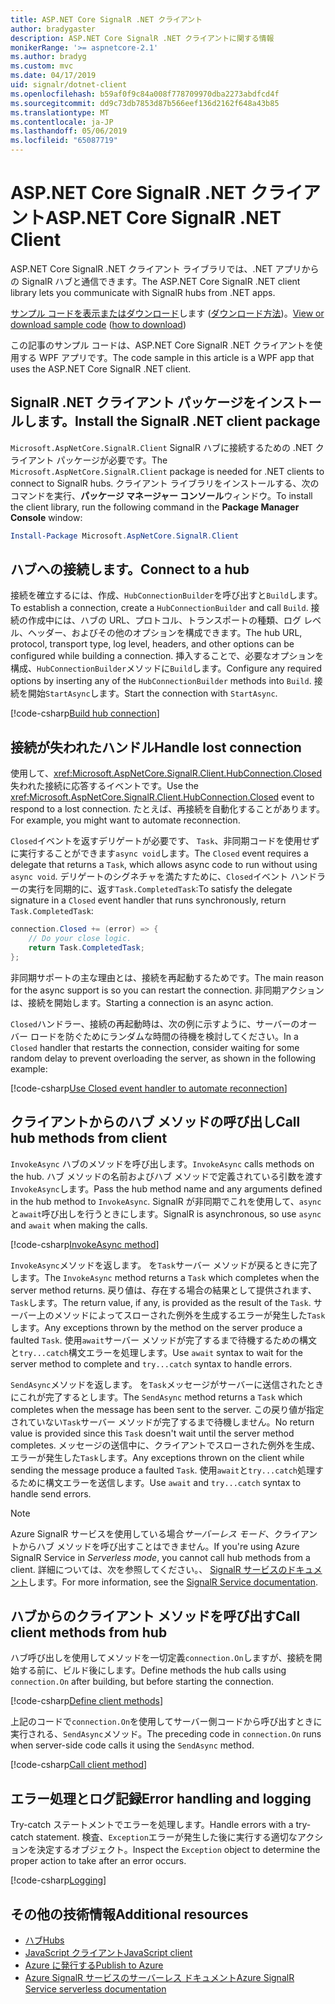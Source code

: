 ```yaml
---
title: ASP.NET Core SignalR .NET クライアント
author: bradygaster
description: ASP.NET Core SignalR .NET クライアントに関する情報
monikerRange: '>= aspnetcore-2.1'
ms.author: bradyg
ms.custom: mvc
ms.date: 04/17/2019
uid: signalr/dotnet-client
ms.openlocfilehash: b59af0f9c84a008f778709970dba2273abdfcd4f
ms.sourcegitcommit: dd9c73db7853d87b566eef136d2162f648a43b85
ms.translationtype: MT
ms.contentlocale: ja-JP
ms.lasthandoff: 05/06/2019
ms.locfileid: "65087719"
---
```

# <a name="aspnet-core-signalr-net-client"></a><span data-ttu-id="98bef-103">ASP.NET Core SignalR .NET クライアント</span><span class="sxs-lookup"><span data-stu-id="98bef-103">ASP.NET Core SignalR .NET Client</span></span>

<span data-ttu-id="98bef-104">ASP.NET Core SignalR .NET クライアント ライブラリでは、.NET アプリからの SignalR ハブと通信できます。</span><span class="sxs-lookup"><span data-stu-id="98bef-104">The ASP.NET Core SignalR .NET client library lets you communicate with SignalR hubs from .NET apps.</span></span>

<span data-ttu-id="98bef-105">[サンプル コードを表示またはダウンロード](https://github.com/aspnet/AspNetCore.Docs/tree/master/aspnetcore/signalr/dotnet-client/sample)します ([ダウンロード方法](xref:index#how-to-download-a-sample))。</span><span class="sxs-lookup"><span data-stu-id="98bef-105">[View or download sample code](https://github.com/aspnet/AspNetCore.Docs/tree/master/aspnetcore/signalr/dotnet-client/sample) ([how to download](xref:index#how-to-download-a-sample))</span></span>

<span data-ttu-id="98bef-106">この記事のサンプル コードは、ASP.NET Core SignalR .NET クライアントを使用する WPF アプリです。</span><span class="sxs-lookup"><span data-stu-id="98bef-106">The code sample in this article is a WPF app that uses the ASP.NET Core SignalR .NET client.</span></span>

## <a name="install-the-signalr-net-client-package"></a><span data-ttu-id="98bef-107">SignalR .NET クライアント パッケージをインストールします。</span><span class="sxs-lookup"><span data-stu-id="98bef-107">Install the SignalR .NET client package</span></span>

<span data-ttu-id="98bef-108">`Microsoft.AspNetCore.SignalR.Client` SignalR ハブに接続するための .NET クライアント パッケージが必要です。</span><span class="sxs-lookup"><span data-stu-id="98bef-108">The `Microsoft.AspNetCore.SignalR.Client` package is needed for .NET clients to connect to SignalR hubs.</span></span> <span data-ttu-id="98bef-109">クライアント ライブラリをインストールする、次のコマンドを実行、**パッケージ マネージャー コンソール**ウィンドウ。</span><span class="sxs-lookup"><span data-stu-id="98bef-109">To install the client library, run the following command in the **Package Manager Console** window:</span></span>

```powershell
Install-Package Microsoft.AspNetCore.SignalR.Client
```

## <a name="connect-to-a-hub"></a><span data-ttu-id="98bef-110">ハブへの接続します。</span><span class="sxs-lookup"><span data-stu-id="98bef-110">Connect to a hub</span></span>

<span data-ttu-id="98bef-111">接続を確立するには、作成、`HubConnectionBuilder`を呼び出すと`Build`します。</span><span class="sxs-lookup"><span data-stu-id="98bef-111">To establish a connection, create a `HubConnectionBuilder` and call `Build`.</span></span> <span data-ttu-id="98bef-112">接続の作成中には、ハブの URL、プロトコル、トランスポートの種類、ログ レベル、ヘッダー、およびその他のオプションを構成できます。</span><span class="sxs-lookup"><span data-stu-id="98bef-112">The hub URL, protocol, transport type, log level, headers, and other options can be configured while building a connection.</span></span> <span data-ttu-id="98bef-113">挿入することで、必要なオプションを構成、`HubConnectionBuilder`メソッドに`Build`します。</span><span class="sxs-lookup"><span data-stu-id="98bef-113">Configure any required options by inserting any of the `HubConnectionBuilder` methods into `Build`.</span></span> <span data-ttu-id="98bef-114">接続を開始`StartAsync`します。</span><span class="sxs-lookup"><span data-stu-id="98bef-114">Start the connection with `StartAsync`.</span></span>

[!code-csharp[Build hub connection](dotnet-client/sample/signalrchatclient/MainWindow.xaml.cs?name=snippet_MainWindowClass&highlight=15-17,39)]

## <a name="handle-lost-connection"></a><span data-ttu-id="98bef-115">接続が失われたハンドル</span><span class="sxs-lookup"><span data-stu-id="98bef-115">Handle lost connection</span></span>

<span data-ttu-id="98bef-116">使用して、<xref:Microsoft.AspNetCore.SignalR.Client.HubConnection.Closed>失われた接続に応答するイベントです。</span><span class="sxs-lookup"><span data-stu-id="98bef-116">Use the <xref:Microsoft.AspNetCore.SignalR.Client.HubConnection.Closed> event to respond to a lost connection.</span></span> <span data-ttu-id="98bef-117">たとえば、再接続を自動化することがあります。</span><span class="sxs-lookup"><span data-stu-id="98bef-117">For example, you might want to automate reconnection.</span></span>

<span data-ttu-id="98bef-118">`Closed`イベントを返すデリゲートが必要です、 `Task`、非同期コードを使用せずに実行することができます`async void`します。</span><span class="sxs-lookup"><span data-stu-id="98bef-118">The `Closed` event requires a delegate that returns a `Task`, which allows async code to run without using `async void`.</span></span> <span data-ttu-id="98bef-119">デリゲートのシグネチャを満たすために、`Closed`イベント ハンドラーの実行を同期的に、返す`Task.CompletedTask`:</span><span class="sxs-lookup"><span data-stu-id="98bef-119">To satisfy the delegate signature in a `Closed` event handler that runs synchronously, return `Task.CompletedTask`:</span></span>

```csharp
connection.Closed += (error) => {
    // Do your close logic.
    return Task.CompletedTask;
};
```

<span data-ttu-id="98bef-120">非同期サポートの主な理由とは、接続を再起動するためです。</span><span class="sxs-lookup"><span data-stu-id="98bef-120">The main reason for the async support is so you can restart the connection.</span></span> <span data-ttu-id="98bef-121">非同期アクションは、接続を開始します。</span><span class="sxs-lookup"><span data-stu-id="98bef-121">Starting a connection is an async action.</span></span>

<span data-ttu-id="98bef-122">`Closed`ハンドラー、接続の再起動時は、次の例に示すように、サーバーのオーバー ロードを防ぐためにランダムな時間の待機を検討してください。</span><span class="sxs-lookup"><span data-stu-id="98bef-122">In a `Closed` handler that restarts the connection, consider waiting for some random delay to prevent overloading the server, as shown in the following example:</span></span>

[!code-csharp[Use Closed event handler to automate reconnection](dotnet-client/sample/signalrchatclient/MainWindow.xaml.cs?name=snippet_ClosedRestart)]

## <a name="call-hub-methods-from-client"></a><span data-ttu-id="98bef-123">クライアントからのハブ メソッドの呼び出し</span><span class="sxs-lookup"><span data-stu-id="98bef-123">Call hub methods from client</span></span>

<span data-ttu-id="98bef-124">`InvokeAsync` ハブのメソッドを呼び出します。</span><span class="sxs-lookup"><span data-stu-id="98bef-124">`InvokeAsync` calls methods on the hub.</span></span> <span data-ttu-id="98bef-125">ハブ メソッドの名前およびハブ メソッドで定義されている引数を渡す`InvokeAsync`します。</span><span class="sxs-lookup"><span data-stu-id="98bef-125">Pass the hub method name and any arguments defined in the hub method to `InvokeAsync`.</span></span> <span data-ttu-id="98bef-126">SignalR が非同期でこれを使用して、`async`と`await`呼び出しを行うときにします。</span><span class="sxs-lookup"><span data-stu-id="98bef-126">SignalR is asynchronous, so use `async` and `await` when making the calls.</span></span>

[!code-csharp[InvokeAsync method](dotnet-client/sample/signalrchatclient/MainWindow.xaml.cs?name=snippet_InvokeAsync)]

<span data-ttu-id="98bef-127">`InvokeAsync`メソッドを返します。 を`Task`サーバー メソッドが戻るときに完了します。</span><span class="sxs-lookup"><span data-stu-id="98bef-127">The `InvokeAsync` method returns a `Task` which completes when the server method returns.</span></span> <span data-ttu-id="98bef-128">戻り値は、存在する場合の結果として提供されます、`Task`します。</span><span class="sxs-lookup"><span data-stu-id="98bef-128">The return value, if any, is provided as the result of the `Task`.</span></span> <span data-ttu-id="98bef-129">サーバー上のメソッドによってスローされた例外を生成するエラーが発生した`Task`します。</span><span class="sxs-lookup"><span data-stu-id="98bef-129">Any exceptions thrown by the method on the server produce a faulted `Task`.</span></span> <span data-ttu-id="98bef-130">使用`await`サーバー メソッドが完了するまで待機するための構文と`try...catch`構文エラーを処理します。</span><span class="sxs-lookup"><span data-stu-id="98bef-130">Use `await` syntax to wait for the server method to complete and `try...catch` syntax to handle errors.</span></span>

<span data-ttu-id="98bef-131">`SendAsync`メソッドを返します。 を`Task`メッセージがサーバーに送信されたときにこれが完了するとします。</span><span class="sxs-lookup"><span data-stu-id="98bef-131">The `SendAsync` method returns a `Task` which completes when the message has been sent to the server.</span></span> <span data-ttu-id="98bef-132">この戻り値が指定されていない`Task`サーバー メソッドが完了するまで待機しません。</span><span class="sxs-lookup"><span data-stu-id="98bef-132">No return value is provided since this `Task` doesn't wait until the server method completes.</span></span> <span data-ttu-id="98bef-133">メッセージの送信中に、クライアントでスローされた例外を生成、エラーが発生した`Task`します。</span><span class="sxs-lookup"><span data-stu-id="98bef-133">Any exceptions thrown on the client while sending the message produce a faulted `Task`.</span></span> <span data-ttu-id="98bef-134">使用`await`と`try...catch`処理するために構文エラーを送信します。</span><span class="sxs-lookup"><span data-stu-id="98bef-134">Use `await` and `try...catch` syntax to handle send errors.</span></span>

> [!NOTE]
> <span data-ttu-id="98bef-135">Azure SignalR サービスを使用している場合*サーバーレス モード*、クライアントからハブ メソッドを呼び出すことはできません。</span><span class="sxs-lookup"><span data-stu-id="98bef-135">If you're using Azure SignalR Service in *Serverless mode*, you cannot call hub methods from a client.</span></span> <span data-ttu-id="98bef-136">詳細については、次を参照してください。、 [SignalR サービスのドキュメント](/azure/azure-signalr/signalr-concept-serverless-development-config)します。</span><span class="sxs-lookup"><span data-stu-id="98bef-136">For more information, see the [SignalR Service documentation](/azure/azure-signalr/signalr-concept-serverless-development-config).</span></span>

## <a name="call-client-methods-from-hub"></a><span data-ttu-id="98bef-137">ハブからのクライアント メソッドを呼び出す</span><span class="sxs-lookup"><span data-stu-id="98bef-137">Call client methods from hub</span></span>

<span data-ttu-id="98bef-138">ハブ呼び出しを使用してメソッドを一切定義`connection.On`しますが、接続を開始する前に、ビルド後にします。</span><span class="sxs-lookup"><span data-stu-id="98bef-138">Define methods the hub calls using `connection.On` after building, but before starting the connection.</span></span>

[!code-csharp[Define client methods](dotnet-client/sample/signalrchatclient/MainWindow.xaml.cs?name=snippet_ConnectionOn)]

<span data-ttu-id="98bef-139">上記のコードで`connection.On`を使用してサーバー側コードから呼び出すときに実行される、`SendAsync`メソッド。</span><span class="sxs-lookup"><span data-stu-id="98bef-139">The preceding code in `connection.On` runs when server-side code calls it using the `SendAsync` method.</span></span>

[!code-csharp[Call client method](dotnet-client/sample/signalrchat/hubs/chathub.cs?name=snippet_SendMessage)]

## <a name="error-handling-and-logging"></a><span data-ttu-id="98bef-140">エラー処理とログ記録</span><span class="sxs-lookup"><span data-stu-id="98bef-140">Error handling and logging</span></span>

<span data-ttu-id="98bef-141">Try-catch ステートメントでエラーを処理します。</span><span class="sxs-lookup"><span data-stu-id="98bef-141">Handle errors with a try-catch statement.</span></span> <span data-ttu-id="98bef-142">検査、`Exception`エラーが発生した後に実行する適切なアクションを決定するオブジェクト。</span><span class="sxs-lookup"><span data-stu-id="98bef-142">Inspect the `Exception` object to determine the proper action to take after an error occurs.</span></span>

[!code-csharp[Logging](dotnet-client/sample/signalrchatclient/MainWindow.xaml.cs?name=snippet_ErrorHandling)]

## <a name="additional-resources"></a><span data-ttu-id="98bef-143">その他の技術情報</span><span class="sxs-lookup"><span data-stu-id="98bef-143">Additional resources</span></span>

* [<span data-ttu-id="98bef-144">ハブ</span><span class="sxs-lookup"><span data-stu-id="98bef-144">Hubs</span></span>](xref:signalr/hubs)
* [<span data-ttu-id="98bef-145">JavaScript クライアント</span><span class="sxs-lookup"><span data-stu-id="98bef-145">JavaScript client</span></span>](xref:signalr/javascript-client)
* [<span data-ttu-id="98bef-146">Azure に発行する</span><span class="sxs-lookup"><span data-stu-id="98bef-146">Publish to Azure</span></span>](xref:signalr/publish-to-azure-web-app)
* [<span data-ttu-id="98bef-147">Azure SignalR サービスのサーバーレス ドキュメント</span><span class="sxs-lookup"><span data-stu-id="98bef-147">Azure SignalR Service serverless documentation</span></span>](/azure/azure-signalr/signalr-concept-serverless-development-config)
